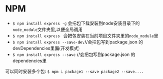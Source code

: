 # NPM

* `$ npm install express -g` 会把包下载安装到node安装目录下的`node_module`文件夹里,以便全局调用
* `$ npm install express ` 会把包安装在当前项目文件夹里的`node_module`里
* `$ npm install express --save-dev`//会把包写到package.json 的devDependencies里面(开发模式)
* `$ npm install express --save` //会把包写到package.json 的dependencies里

可以同时安装多个包: 
`$ npm i package1 --save package2 --save....`
